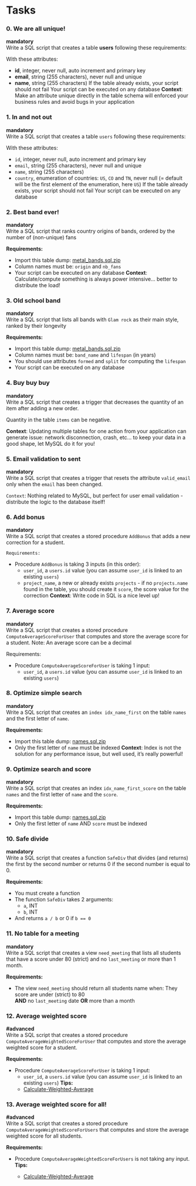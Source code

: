 # Tasks

### 0. We are all unique!
**mandatory**           
Write a SQL script that creates a table **users** following these requirements:

With these attributes:
- **id**, integer, never null, auto increment        and primary key        
- **email**, string (255 characters), never null and unique
- **name**, string (255 characters)
If the table already exists, your script should not fail
Your script can be executed on any database
**Context**: Make an attribute unique directly in the table schema will enforced your business rules and avoid bugs in your application

### 1. In and not out
**mandatory**           
Write a SQL script that creates a table `users` following these requirements:

With these attributes:
- `id`, integer, never null, auto increment and primary key
- `email`, string (255 characters), never null and unique
- `name`, string (255 characters)
- `country`, enumeration of countries: `US`, `CO` and `TN`, never null (= default will be the first element of the enumeration, here `US`)
If the table already exists, your script should not fail
Your script can be executed on any database

### 2. Best band ever!
**mandatory**           
Write a SQL script that ranks country origins of bands, ordered by the number of (non-unique) fans

**Requirements:**

- Import this table dump: [metal_bands.sql.zip](https://intranet.alxswe.com/rltoken/uPn947gnZLaa0FJrrAFTGQ)
- Column names must be: `origin` and `nb_fans`
- Your script can be executed on any database
**Context**: Calculate/compute something is always power intensive… better to distribute the load!

### 3. Old school band      
**mandatory**       
Write a SQL script that lists all bands with `Glam rock` as their main style, ranked by their longevity

**Requirements:**

- Import this table dump: [metal_bands.sql.zip](https://intranet.alxswe.com/rltoken/uPn947gnZLaa0FJrrAFTGQ)
- Column names must be: `band_name` and `lifespan` (in years)
- You should use attributes `formed` and `split` for computing the `lifespan`
- Your script can be executed on any database

### 4. Buy buy buy
**mandatory**           
Write a SQL script that creates a trigger that decreases the quantity of an item after adding a new order.

Quantity in the table `items` can be negative.

**Context**: Updating multiple tables for one action from your application can generate issue: network disconnection, crash, etc… to keep your data in a good shape, let MySQL do it for you!

### 5. Email validation to sent     
**mandatory**     
Write a SQL script that creates a trigger that resets the attribute `valid_email` only when the `email` has been changed.

`Context`: Nothing related to MySQL, but perfect for user email validation - distribute the logic to the database itself!

### 6. Add bonus        
**mandatory**         
Write a SQL script that creates a stored procedure `AddBonus` that adds a new correction for a student.

`Requirements:`

- Procedure `AddBonus` is taking 3 inputs (in this order):
    - `user_id`, a `users.id` value (you can assume `user_id` is linked to an existing `users`)
    - `project_name`, a new or already exists `projects` - if no `projects.name` found in the table, you should create it
    `score`, the score value for the correction
**Context**: Write code in SQL is a nice level up!

### 7. Average score
**mandatory**         
Write a SQL script that creates a stored procedure `ComputeAverageScoreForUser` that computes and store the average score for a student. Note: An average score can be a decimal

Requirements:

- Procedure `ComputeAverageScoreForUser` is taking 1 input:
    - `user_id`, a `users.id` value (you can assume `user_id` is linked to an existing `users`)

### 8. Optimize simple search       
**mandatory**       
Write a SQL script that creates an `index idx_name_first` on the table `names` and the first letter of `name`.

**Requirements:**

- Import this table dump: [names.sql.zip](https://intranet.alxswe.com/rltoken/BluyCCIIfw0NqcjqUiUdEw)
- Only the first letter of `name` must be indexed
**Context**: Index is not the solution for any performance issue, but well used, it’s really powerful!

### 9. Optimize search and score        
**mandatory**     
Write a SQL script that creates an index `idx_name_first_score` on the table `names` and the first letter of `name` and the `score`.

**Requirements:**

- Import this table dump: [names.sql.zip](https://intranet.alxswe.com/rltoken/BluyCCIIfw0NqcjqUiUdEw)
- Only the first letter of `name` AND `score` must be indexed

### 10. Safe divide     
**mandatory**       
Write a SQL script that creates a function `SafeDiv` that divides (and returns) the first by the second number or returns 0 if the second number is equal to 0.

**Requirements:**

- You must create a function
- The function `SafeDiv` takes 2 arguments:
    - `a`, INT
    - `b`, INT
- And returns `a / b` or 0 if `b == 0`

### 11. No table for a meeting
**mandatory**       
Write a SQL script that creates a view `need_meeting` that lists all students that have a score under 80 (strict) and no `last_meeting` or more than 1 month.

**Requirements:**

- The view `need_meeting` should return all students name when:
    They score are under (strict) to 80         
    **AND** no `last_meeting` date **OR** more than a month     

### 12. Average weighted score             
**#advanced**                       
Write a SQL script that creates a stored procedure `ComputeAverageWeightedScoreForUser` that computes and store the average weighted score for a student.

**Requirements:**

- Procedure `ComputeAverageScoreForUser` is taking 1 input:
    - `user_id`, a `users.id` value (you can assume `user_id` is linked to an existing `users`)
**Tips:**
    - [Calculate-Weighted-Average](https://intranet.alxswe.com/rltoken/QHx92mlF43zF6GTEil-Cyw)


### 13. Average weighted score for all!     
**#advanced**                   
Write a SQL script that creates a stored procedure `ComputeAverageWeightedScoreForUsers` that computes and store the average weighted score for all students.

**Requirements:**

- Procedure `ComputeAverageWeightedScoreForUsers` is not taking any input.          
**Tips:**       

    - [Calculate-Weighted-Average](https://intranet.alxswe.com/rltoken/QHx92mlF43zF6GTEil-Cyw)